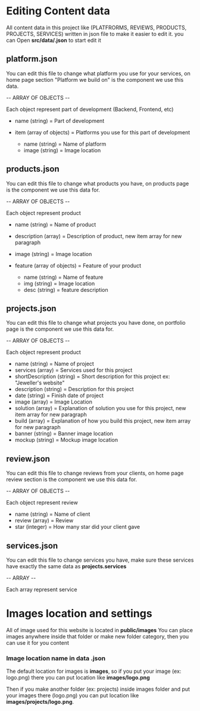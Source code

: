 # Editing Content data

All content data in this project like (PLATFRORMS, REVIEWS, PRODUCTS, PROJECTS, SERVICES) written in json file to make it easier to edit it.
you can Open **src/data/.json** to start edit it

## platform.json

You can edit this file to change what platform you use for your services, on home page section "Platform we build on" is the component we use this data.

-- ARRAY OF OBJECTS --

Each object represent part of development (Backend, Frontend, etc)

* name (string) = Part of development 
* item (array of objects) = Platforms you use for this part of development

   * name (string) = Name of platform 
   * image (string) = Image location 


## products.json

You can edit this file to change what products you have, on products page is the component we use this data for.

-- ARRAY OF OBJECTS --

Each object represent product 

* name (string) = Name of product
* description (array) = Description of product, new item array for new paragraph
* image (string) = Image location 
* feature (array of objects) = Feature of your product 

   * name (string) = Name of feature 
   * img (string) = Image location 
   * desc (string) = feature description
   

## projects.json

You can edit this file to change what projects you have done, on portfolio page is the component we use this data for.

-- ARRAY OF OBJECTS --

Each object represent product 

* name (string) = Name of project
* services (array) = Services used for this project
* shortDescription (string) = Short description for this project ex: "Jeweller's website"
* description (string) = Description for this project
* date (string) = Finish date of project
* image (array) = Image Location
* solution (array) = Explanation of solution you use for this project, new item array for new paragraph
* build (array) = Explanation of how you build this project, new item array for new paragraph
* banner (string) = Banner image location
* mockup (string) = Mockup image location


## review.json

You can edit this file to change reviews from your clients, on home page review section is the component we use this data for.

-- ARRAY OF OBJECTS --

Each object represent review 

* name (string) = Name of client
* review (array) = Review
* star (integer) = How many star did your client gave


## services.json

You can edit this file to change services you have, make sure these services have exactly the same data as **projects.services**

-- ARRAY --

Each array represent service 



# Images location and settings

All of image used for this website is located in **public/images**
You can place images anywhere inside that folder or make new folder category, then you can use it for you content


### Image location name in data .json

The default location for images is **images**, so if you put your image (ex: logo.png) there you can put location like **images/logo.png**

Then if you make another folder (ex: projects) inside images folder and put your images there (logo.png) you can put location like **images/projects/logo.png**.


